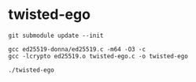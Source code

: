 # twisted-ego

    git submodule update --init
    
    gcc ed25519-donna/ed25519.c -m64 -O3 -c
    gcc -lcrypto ed25519.o twisted-ego.c -o twisted-ego
    
    ./twisted-ego
